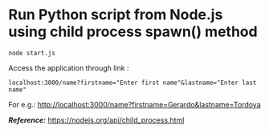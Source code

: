 # Run Python script from Node.js using child process spawn() method

    node start.js

Access the application through link :

    localhost:3000/name?firstname="Enter first name"&lastname="Enter last name"

For e.g.: <http://localhost:3000/name?firstname=Gerardo&lastname=Tordoya>

***Reference:*** <https://nodejs.org/api/child_process.html>
